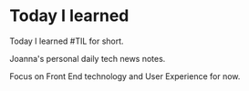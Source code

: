 Today I learned
===

Today I learned #TIL for short.

Joanna's personal daily tech news notes.

Focus on Front End technology and User Experience for now.